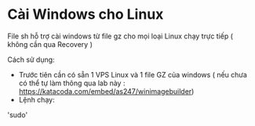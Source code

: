 # Cài Windows cho Linux
File sh hỗ trợ cài windows từ file gz cho mọi loại Linux chạy trực tiếp ( không cần qua Recovery )

Cách sử dụng:

- Trước tiên cần có sẵn 1 VPS Linux và 1 file GZ của windows ( nếu chưa có thể tự làm thông qua lab này : https://katacoda.com/embed/as247/winimagebuilder)
- Lệnh chạy:

'sudo'




